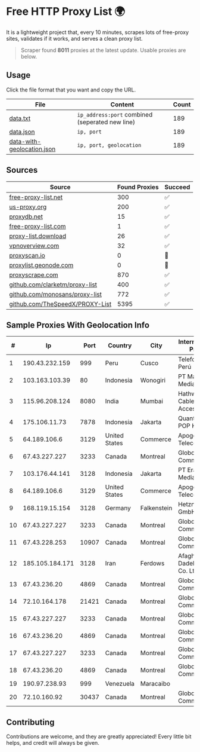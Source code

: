 
# Free HTTP Proxy List 🌍

It is a lightweight project that, every 10 minutes, scrapes lots of free-proxy sites, validates if it works, and serves a clean proxy list.


> Scraper found **8011** proxies at the latest update. Usable proxies are below.

## Usage

Click the file format that you want and copy the URL.


|File|Content|Count|
|----|-------|-----|
|[data.txt](https://raw.githubusercontent.com/themiralay/Proxy-List-World/master/data.txt)|`ip_address:port` combined (seperated new line)|189|
|[data.json](https://raw.githubusercontent.com/themiralay/Proxy-List-World/master/data.json)|`ip, port`|189|
|[data-with-geolocation.json](https://raw.githubusercontent.com/themiralay/Proxy-List-World/master/data-with-geolocation.json)|`ip, port, geolocation`|189|

## Sources

|Source|Found Proxies|Succeed|
|------|-------------|-------|
|[free-proxy-list.net](https://free-proxy-list.net)|300|✅|
|[us-proxy.org](https://www.us-proxy.org)|200|✅|
|[proxydb.net](http://proxydb.net)|15|✅|
|[free-proxy-list.com](https://free-proxy-list.com/?page=&port=&type%5B%5D=http&type%5B%5D=https&up_time=0&search=Search)|1|✅|
|[proxy-list.download](https://www.proxy-list.download/HTTP)|26|✅|
|[vpnoverview.com](https://vpnoverview.com/privacy/anonymous-browsing/free-proxy-servers)|32|✅|
|[proxyscan.io](https://www.proxyscan.io)|0|🚫|
|[proxylist.geonode.com](https://proxylist.geonode.com/api/proxy-list?limit=300&page=1&sort_by=lastChecked&sort_type=desc&protocols=http,https)|0|🚫|
|[proxyscrape.com](https://api.proxyscrape.com/v2/?request=displayproxies&protocol=http&timeout=10000&country=all&ssl=all&anonymity=all)|870|✅|
|[github.com/clarketm/proxy-list](https://raw.githubusercontent.com/clarketm/proxy-list/master/proxy-list-raw.txt)|400|✅|
|[github.com/monosans/proxy-list](https://raw.githubusercontent.com/monosans/proxy-list/main/proxies/http.txt)|772|✅|
|[github.com/TheSpeedX/PROXY-List](https://raw.githubusercontent.com/TheSpeedX/PROXY-List/master/http.txt)|5395|✅|


## Sample Proxies With Geolocation Info

|#|Ip|Port|Country|City|Internet Service Provider|
|-|--|----|-------|----|-------------------------|
|1|190.43.232.159|999|Peru|Cusco|Telefonica del Perú|
|2|103.163.103.39|80|Indonesia|Wonogiri|PT Mamura Inter Media|
|3|115.96.208.124|8080|India|Mumbai|Hathway IP over Cable Internet Access|
|4|175.106.11.73|7878|Indonesia|Jakarta|Quantum Dist POP KK|
|5|64.189.106.6|3129|United States|Commerce|Apogee Telecom Inc.|
|6|67.43.227.227|3233|Canada|Montreal|GloboTech Communications|
|7|103.176.44.141|3128|Indonesia|Jakarta|PT Era Digital Media|
|8|64.189.106.6|3129|United States|Commerce|Apogee Telecom Inc.|
|9|168.119.15.154|3128|Germany|Falkenstein|Hetzner Online GmbH|
|10|67.43.227.227|3233|Canada|Montreal|GloboTech Communications|
|11|67.43.228.253|10907|Canada|Montreal|GloboTech Communications|
|12|185.105.184.171|3128|Iran|Ferdows|Afagh Andish Dadeh Pardis Co. Ltd|
|13|67.43.236.20|4869|Canada|Montreal|GloboTech Communications|
|14|72.10.164.178|21421|Canada|Montreal|GloboTech Communications|
|15|67.43.227.227|3233|Canada|Montreal|GloboTech Communications|
|16|67.43.236.20|4869|Canada|Montreal|GloboTech Communications|
|17|67.43.227.227|3233|Canada|Montreal|GloboTech Communications|
|18|67.43.236.20|4869|Canada|Montreal|GloboTech Communications|
|19|190.97.238.93|999|Venezuela|Maracaibo||
|20|72.10.160.92|30437|Canada|Montreal|GloboTech Communications|



## Contributing

Contributions are welcome, and they are greatly appreciated! Every
little bit helps, and credit will always be given.

